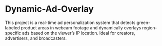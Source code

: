 # Dynamic-Ad-Overlay
This project is a real-time ad personalization system that detects green-labeled product areas in webcam footage and dynamically overlays region-specific ads based on the viewer’s IP location. Ideal for creators, advertisers, and broadcasters.
